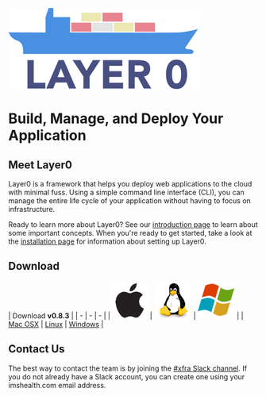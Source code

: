 ![Layer0 Logo](/static/logo_rs.png)

# Build, Manage, and Deploy Your Application

## Meet Layer0
Layer0 is a framework that helps you deploy web applications to the cloud with minimal fuss. Using a simple command line interface (CLI), you can manage the entire life cycle of your application without having to focus on infrastructure.

Ready to learn more about Layer0? See our [introduction page](intro.md) to learn about some important concepts. When you're ready to get started, take a look at the [installation page](setup/install.md) for information about setting up Layer0.

## Download
| Download **v0.8.3** |
| - | - | - |
| ![Darwin](/static/icon_darwin.png) | ![Linux](/static/icon_linux.png)  | ![Windows](/static/icon_windows.png) |
| [Mac OSX](https://s3.amazonaws.com/xfra-layer0/release/v0.8.3/layer0_v0.8.3_darwin.zip) | [Linux](https://s3.amazonaws.com/xfra-layer0/release/v0.8.3/layer0_v0.8.3_linux.zip) | [Windows](https://s3.amazonaws.com/xfra-layer0/release/v0.8.3/layer0_v0.8.3_windows.zip) |

## Contact Us

The best way to contact the team is by joining the [\#xfra Slack channel](https://ims-dev.slack.com/messages/xfra/). If you do not already have a Slack account, you can create one using your imshealth.com email address.
